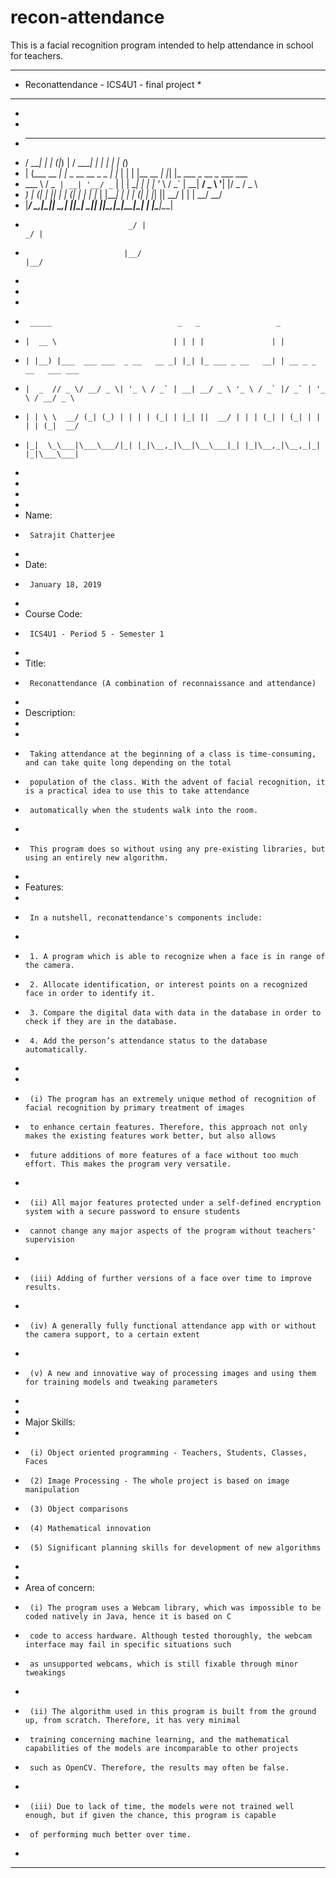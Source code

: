 # recon-attendance

This is a facial recognition program intended to help attendance in school for teachers.

 ********************************************
 * Reconattendance - ICS4U1 - final project *
 ********************************************
 *
 *
 *    _____       _             _ _ _      _____ _           _   _            _
 *   / ____|     | |           (_|_) |    / ____| |         | | | |          (_)
 *  | (___   __ _| |_ _ __ __ _ _ _| |_  | |    | |__   __ _| |_| |_ ___ _ __ _  ___  ___
 *   \___ \ / _` | __| '__/ _` | | | __| | |    | '_ \ / _` | __| __/ _ \ '__| |/ _ \/ _ \
 *   ____) | (_| | |_| | | (_| | | | |_  | |____| | | | (_| | |_| ||  __/ |  | |  __/  __/
 *  |_____/ \__,_|\__|_|  \__,_| |_|\__|  \_____|_| |_|\__,_|\__|\__\___|_|  | |\___|\___|
 *                            _/ |                                          _/ |
 *                           |__/                                          |__/
 *
 *
 *
 *      _____                            _   _                 _
 *     |  __ \                          | | | |               | |
 *     | |__) |___  ___ ___  _ __   __ _| |_| |_ ___ _ __   __| | __ _ _ __   ___ ___
 *     |  _  // _ \/ __/ _ \| '_ \ / _` | __| __/ _ \ '_ \ / _` |/ _` | '_ \ / __/ _ \
 *     | | \ \  __/ (_| (_) | | | | (_| | |_| ||  __/ | | | (_| | (_| | | | | (_|  __/
 *     |_|  \_\___|\___\___/|_| |_|\__,_|\__|\__\___|_| |_|\__,_|\__,_|_| |_|\___\___|
 *
 *
 *
 *
 * Name:
 *      Satrajit Chatterjee
 *
 * Date:
 *      January 18, 2019
 *
 * Course Code:
 *      ICS4U1 - Period 5 - Semester 1
 *
 * Title:
 *      Reconattendance (A combination of reconnaissance and attendance)
 *
 * Description:
 *
 *
 *      Taking attendance at the beginning of a class is time-consuming, and can take quite long depending on the total
 *      population of the class. With the advent of facial recognition, it is a practical idea to use this to take attendance
 *      automatically when the students walk into the room.
 *
 *      This program does so without using any pre-existing libraries, but using an entirely new algorithm.
 *
 * Features:
 *
 *      In a nutshell, reconattendance's components include:
 *
 *      1. A program which is able to recognize when a face is in range of the camera.
 *      2. Allocate identification, or interest points on a recognized face in order to identify it.
 *      3. Compare the digital data with data in the database in order to check if they are in the database.
 *      4. Add the person’s attendance status to the database automatically.
 *
 *
 *      (i) The program has an extremely unique method of recognition of facial recognition by primary treatment of images
 *      to enhance certain features. Therefore, this approach not only makes the existing features work better, but also allows
 *      future additions of more features of a face without too much effort. This makes the program very versatile.
 *
 *      (ii) All major features protected under a self-defined encryption system with a secure password to ensure students
 *      cannot change any major aspects of the program without teachers' supervision
 *
 *      (iii) Adding of further versions of a face over time to improve results.
 *
 *      (iv) A generally fully functional attendance app with or without the camera support, to a certain extent
 *
 *      (v) A new and innovative way of processing images and using them for training models and tweaking parameters
 *
 *
 * Major Skills:
 *
 *      (i) Object oriented programming - Teachers, Students, Classes, Faces
 *      (2) Image Processing - The whole project is based on image manipulation
 *      (3) Object comparisons
 *      (4) Mathematical innovation
 *      (5) Significant planning skills for development of new algorithms
 *
 *
 * Area of concern:
 *      (i) The program uses a Webcam library, which was impossible to be coded natively in Java, hence it is based on C
 *      code to access hardware. Although tested thoroughly, the webcam interface may fail in specific situations such
 *      as unsupported webcams, which is still fixable through minor tweakings
 *
 *      (ii) The algorithm used in this program is built from the ground up, from scratch. Therefore, it has very minimal
 *      training concerning machine learning, and the mathematical capabilities of the models are incomparable to other projects
 *      such as OpenCV. Therefore, the results may often be false.
 *
 *      (iii) Due to lack of time, the models were not trained well enough, but if given the chance, this program is capable
 *      of performing much better over time.
 *
 *********************************************************************************************************************************

